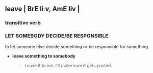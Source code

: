 ## leave __| BrE liːv, AmE liv |__

### transitive verb

### LET SOMEBODY DECIDE/BE RESPONSIBLE
to let someone else decide something or be 
responsible for something
- __leave something to somebody__
  > Leave it to me. I’ll make sure it gets posted.